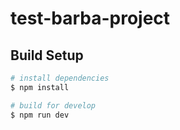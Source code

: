 # test-barba-project

## Build Setup

```bash
# install dependencies
$ npm install

# build for develop
$ npm run dev
```
